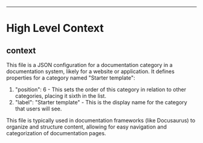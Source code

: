 

  ---
# High Level Context
## context
This file is a JSON configuration for a documentation category in a documentation system, likely for a website or application. It defines properties for a category named "Starter template":

1. "position": 6 - This sets the order of this category in relation to other categories, placing it sixth in the list.
2. "label": "Starter template" - This is the display name for the category that users will see.

This file is typically used in documentation frameworks (like Docusaurus) to organize and structure content, allowing for easy navigation and categorization of documentation pages.

  